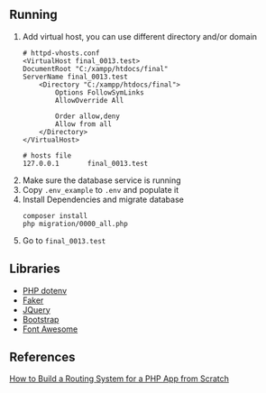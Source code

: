 ## Running

1. Add virtual host, you can use different directory and/or domain
   ```apacheconf
   # httpd-vhosts.conf
   <VirtualHost final_0013.test>
   DocumentRoot "C:/xampp/htdocs/final"
   ServerName final_0013.test
       <Directory "C:/xampp/htdocs/final">
           Options FollowSymLinks
           AllowOverride All
   
           Order allow,deny
           Allow from all
       </Directory>
   </VirtualHost>
   ```
   ```
   # hosts file
   127.0.0.1       final_0013.test
   ```
2. Make sure the database service is running
3. Copy `.env_example` to `.env` and populate it
4. Install Dependencies and migrate database
   ```
   composer install
   php migration/0000_all.php
   ```
5. Go to `final_0013.test`

## Libraries

- [PHP dotenv](https://github.com/vlucas/phpdotenv)
- [Faker](https://github.com/FakerPHP/Faker)
- [JQuery](https://jquery.com/)
- [Bootstrap](https://getbootstrap.com/)
- [Font Awesome](https://fontawesome.com/)

## References

[How to Build a Routing System for a PHP App from Scratch](https://www.freecodecamp.org/news/how-to-build-a-routing-system-in-php/)